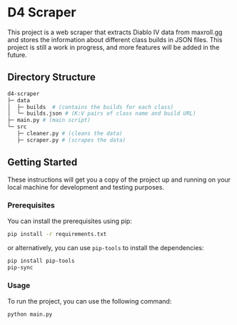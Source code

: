 # D4 Scraper

This project is a web scraper that extracts Diablo IV data from maxroll.gg and stores the information about different class builds in JSON files. This project is still a work in progress, and more features will be added in the future.

## Directory Structure

```bash
d4-scraper
├─ data
│  ├─ builds  # (contains the builds for each class)
│  └─ builds.json # (K:V pairs of class name and build URL)
├─ main.py # (main script)
└─ src
   ├─ cleaner.py # (cleans the data)
   ├─ scraper.py # (scrapes the data)
```

## Getting Started

These instructions will get you a copy of the project up and running on your local machine for development and testing purposes.

### Prerequisites

You can install the prerequisites using pip:

```bash
pip install -r requirements.txt
```

or alternatively, you can use `pip-tools` to install the dependencies:

```bash
pip install pip-tools
pip-sync
```

### Usage

To run the project, you can use the following command:

```bash
python main.py
```
